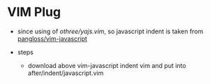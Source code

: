 VIM Plug 
===========================

* since using of *othree/yajs.vim*, so javascript indent is taken from
    [pangloss/vim-javascript](https://github.com/pangloss/vim-javascript/blob/master/indent/javascript.vim)


* steps
    * download above vim-javascript indent vim and put into
        after/indent/javascript.vim
